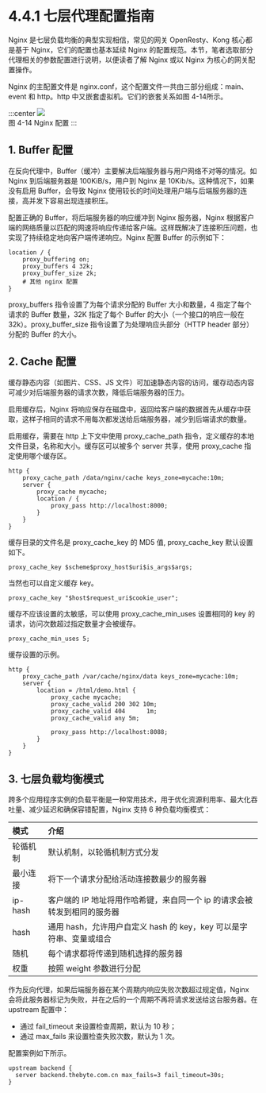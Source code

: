 # 4.4.1 七层代理配置指南

Nginx 是七层负载均衡的典型实现相信，常见的网关 OpenResty、Kong 核心都是基于 Nginx，它们的配置也基本延续 Nginx 的配置规范。本节，笔者选取部分代理相关的参数配置进行说明，以便读者了解 Nginx 或以 Nginx 为核心的网关配置操作。

Nginx 的主配置文件是 nginx.conf，这个配置文件一共由三部分组成：main、event 和 http。http 中又嵌套虚拟机。它们的嵌套关系如图 4-14所示。

:::center
  ![](../assets/nginx-conf.png)<br/>
  图 4-14 Nginx 配置
:::

## 1. Buffer 配置

在反向代理中，Buffer（缓冲）主要解决后端服务器与用户网络不对等的情况。如 Nginx 到后端服务器是 100KiB/s，用户到 Nginx 是 10Kib/s。这种情况下，如果没有启用 Buffer，会导致 Nginx 使用较长的时间处理用户端与后端服务器的连接，高并发下容易出现连接积压。

配置正确的 Buffer，将后端服务器的响应缓冲到 Nginx 服务器，Nginx 根据客户端的网络质量以匹配的网速将响应传递给客户端。这样既解决了连接积压问题，也实现了持续稳定地向客户端传递响应。Nginx 配置 Buffer 的示例如下：

```nginx
location / {
    proxy_buffering on;
    proxy_buffers 4 32k;
    proxy_buffer_size 2k;
    # 其他 nginx 配置
}
```
proxy_buffers 指令设置了为每个请求分配的 Buffer 大小和数量，4 指定了每个请求的 Buffer 数量，32K 指定了每个 Buffer 的大小（一个接口的响应一般在 32k）。proxy_buffer_size 指令设置了为处理响应头部分（HTTP header 部分）分配的 Buffer 的大小。


## 2. Cache 配置

缓存静态内容（如图片、CSS、JS 文件）可加速静态内容的访问，缓存动态内容可减少对后端服务器的请求次数，降低后端服务器的压力。

启用缓存后，Nginx 将响应保存在磁盘中，返回给客户端的数据首先从缓存中获取，这样子相同的请求不用每次都发送给后端服务器，减少到后端请求的数量。

启用缓存，需要在 http 上下文中使用 proxy_cache_path 指令，定义缓存的本地文件目录，名称和大小。缓存区可以被多个 server 共享，使用 proxy_cache 指定使用哪个缓存区。

```plain
http {
    proxy_cache_path /data/nginx/cache keys_zone=mycache:10m;
    server {
        proxy_cache mycache;
        location / {
            proxy_pass http://localhost:8000;
        }
    }
}
```

缓存目录的文件名是 proxy_cache_key 的 MD5 值, proxy_cache_key 默认设置如下。

```plain
proxy_cache_key $scheme$proxy_host$uri$is_args$args;
```

当然也可以自定义缓存 key。
```plain
proxy_cache_key "$host$request_uri$cookie_user";
```

缓存不应该设置的太敏感，可以使用 proxy_cache_min_uses 设置相同的 key 的请求，访问次数超过指定数量才会被缓存。
```plain
proxy_cache_min_uses 5;
```

缓存设置的示例。

```plain
http {
	proxy_cache_path /var/cache/nginx/data keys_zone=mycache:10m;
	server {
 		location = /html/demo.html {
	        proxy_cache mycache;
	        proxy_cache_valid 200 302 10m;
	        proxy_cache_valid 404      1m;
	        proxy_cache_valid any 5m;

	        proxy_pass http://localhost:8088;  
    	}
 	}
}
```

## 3. 七层负载均衡模式

跨多个应用程序实例的负载平衡是一种常用技术，用于优化资源利用率、最大化吞吐量、减少延迟和确保容错配置，Nginx 支持 6 种负载均衡模式：

|模式|介绍|
|:--|:--|
|轮循机制|默认机制，以轮循机制方式分发|
|最小连接|将下一个请求分配给活动连接数最少的服务器|
|ip-hash |客户端的 IP 地址将用作哈希键，来自同一个 ip 的请求会被转发到相同的服务器|
|hash|通用 hash，允许用户自定义 hash 的 key，key 可以是字符串、变量或组合|
|随机‎‎|每个请求都将传递到随机选择的服务器|
|权重|按照 weight 参数进行分配 |

作为反向代理，如果后端服务器在某个周期内响应失败次数超过规定值，Nginx 会将此服务器标记为失败，并在之后的一个周期不再将请求发送给这台服务器。在 upstream 配置中：
- 通过 fail_timeout‎‎ 来设置检查周期，默认为 10 秒；
- 通过 max_fails‎ 来设置检查失败次数，默认为 1 次。‎

配置案例如下所示。
```plain
upstream backend {
  server backend.thebyte.com.cn max_fails=3 fail_timeout=30s; 
} 
```
